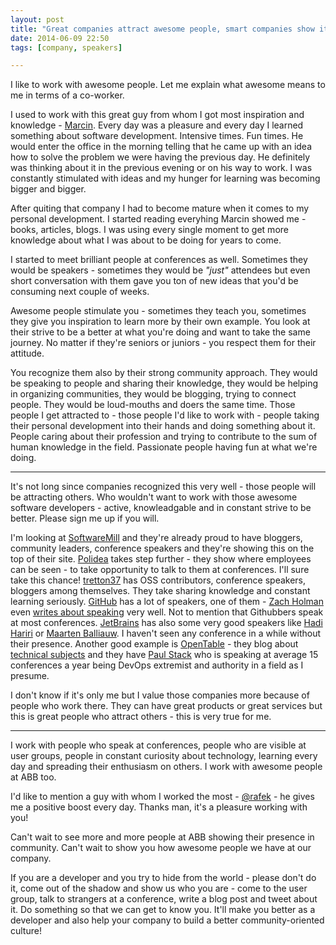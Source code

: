 ```yaml
---
layout: post
title: "Great companies attract awesome people, smart companies show it."
date: 2014-06-09 22:50
tags: [company, speakers]

---
```


I like to work with awesome people. Let me explain what awesome means to me in terms of a co-worker.

I used to work with this great guy from whom I got most inspiration and knowledge - [Marcin](http://twitter.com/mabsky). Every day was a pleasure and every day I learned something about software development. Intensive times. Fun times. He would enter the office in the morning telling that he came up with an idea how to solve the problem we were having the previous day. He definitely was thinking about it in the previous evening or on his way to work. I was constantly stimulated with ideas and my hunger for learning was becoming bigger and bigger.

After quiting that company I had to become mature when it comes to my personal development. I started reading everyhing Marcin showed me - books, articles, blogs. I was using every single moment to get more knowledge about what I was about to be doing for years to come.

I started to meet brilliant people at conferences as well. Sometimes they would be speakers - sometimes they would be *"just"* attendees but even short conversation with them gave you ton of new ideas that you'd be consuming next couple of weeks.

Awesome people stimulate you - sometimes they teach you, sometimes they give you inspiration to learn more by their own example. You look at their strive to be a better at what you're doing and want to take the same journey. No matter if they're seniors or juniors - you respect them for their attitude. 

You recognize them also by their strong community approach. They would be speaking to people and sharing their knowledge, they would be helping in organizing communities, they would be blogging, trying to connect people. They would be loud-mouths and doers the same time. Those people I get attracted to - those people I'd like to work with - people taking their personal development into their hands and doing something about it. People caring about their profession and trying to contribute to the sum of human knowledge in the field. Passionate people having fun at what we're doing.

--- 

It's not long since companies recognized this very well - those people will be attracting others. Who wouldn't want to work with those awesome software developers - active, knowleadgable and in constant strive to be better. Please sign me up if you will.

I'm looking at [SoftwareMill](https://softwaremill.com/) and they're already proud to have bloggers, community leaders, conference speakers and they're showing this on the top of their site. [Polidea](http://www.polidea.com/) takes step further - they show where employees can be seen - to take opportunity to talk to them at conferences. I'll sure take this chance! [tretton37](http://tretton37.com/) has OSS contributors, conference speakers, bloggers among themselves. They take sharing knowledge and constant learning seriously. [GitHub](http://github.com/) has a lot of speakers, one of them - [Zach Holman](https://twitter.com/holman) even [writes about speaking](http://speaking.io) very well. Not to mention that Githubbers speak at most conferences. [JetBrains](http://jetbrains.com/) has also some very good speakers like [Hadi Hariri](https://twitter.com/hhariri) or [Maarten Balliauw](https://twitter.com/maartenballiauw). I haven't seen any conference in a while without their presence. Another good example is [OpenTable](http://www.opentable.com/) - they blog about [technical subjects](http://tech.opentable.co.uk/) and they have [Paul Stack](https://twitter.com/stack72) who is speaking at average 15 conferences a year being DevOps extremist and authority in a field as I presume.

I don't know if it's only me but I value those companies more because of people who work there. They can have great products or great services but this is great people who attract others - this is very true for me.

---

I work with people who speak at conferences, people who are visible at user groups, people in constant curiosity about technology, learning every day and spreading their enthusiasm on others. I work with awesome people at ABB too.

I'd like to mention a guy with whom I worked the most - [@rafek](https://twitter.com/rafek) - he gives me a positive boost every day. Thanks man, it's a pleasure working with you! 

Can't wait to see more and more people at ABB showing their presence in community. Can't wait to show you how awesome people we have at our company.

If you are a developer and you try to hide from the world - please don't do it, come out of the shadow and show us who you are - come to the user group, talk to strangers at a conference, write a blog post and tweet about it. Do something so that we can get to know you. It'll make you better as a developer and also help your company to build a better community-oriented culture!
